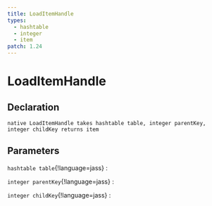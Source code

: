 ```yaml
---
title: LoadItemHandle
types:
  - hashtable
  - integer
  - item
patch: 1.24
---
```


# LoadItemHandle

## Declaration

```jass
native LoadItemHandle takes hashtable table, integer parentKey, integer childKey returns item
```

## Parameters
`hashtable table`{!language=jass}
: 

`integer parentKey`{!language=jass}
: 

`integer childKey`{!language=jass}
: 
